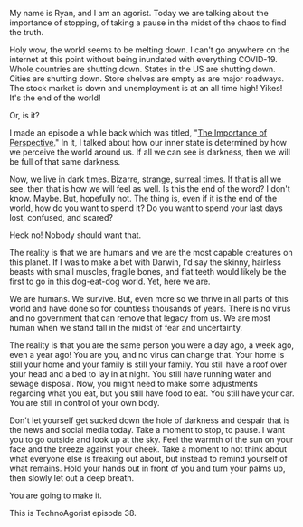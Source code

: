 My name is Ryan, and I am an agorist. Today we are talking about the importance of stopping, of taking a pause in the midst of the chaos to find the truth.

Holy wow, the world seems to be melting down. I can't go anywhere on the internet at this point without being inundated with everything COVID-19. Whole countries are shutting down. States in the US are shutting down. Cities are shutting down. Store shelves are empty as are major roadways. The stock market is down and unemployment is at an all time high! Yikes! It's the end of the world!

Or, is it?

I made an episode a while back which was titled, "[The Importance of Perspective.](https://technoagorist.com/20)" In it, I talked about how our inner state is determined by how we perceive the world around us. If all we can see is darkness, then we will be full of that same darkness.

Now, we live in dark times. Bizarre, strange, surreal times. If that is all we see, then that is how we will feel as well. Is this the end of the word? I don't know. Maybe. But, hopefully not. The thing is, even if it is the end of the world, how do you want to spend it? Do you want to spend your last days lost, confused, and scared?

Heck no! Nobody should want that.

The reality is that we are humans and we are the most capable creatures on this planet. If I was to make a bet with Darwin, I'd say the skinny, hairless beasts with small muscles, fragile bones, and flat teeth would likely be the first to go in this dog-eat-dog world. Yet, here we are.

We are humans. We survive. But, even more so we thrive in all parts of this world and have done so for countless thousands of years. There is no virus and no government that can remove that legacy from us. We are most human when we stand tall in the midst of fear and uncertainty.

The reality is that you are the same person you were a day ago, a week ago, even a year ago! You are you, and no virus can change that. Your home is still your home and your family is still your family. You still have a roof over your head and a bed to lay in at night. You still have running water and sewage disposal. Now, you might need to make some adjustments regarding what you eat, but you still have food to eat. You still have your car. You are still in control of your own body.

Don't let yourself get sucked down the hole of darkness and despair that is the news and social media today. Take a moment to stop, to pause. I want you to go outside and look up at the sky. Feel the warmth of the sun on your face and the breeze against your cheek. Take a moment to not think about what everyone else is freaking out about, but instead to remind yourself of what remains. Hold your hands out in front of you and turn your palms up, then slowly let out a deep breath.

You are going to make it.

This is TechnoAgorist episode 38.
